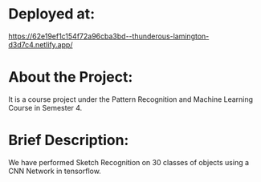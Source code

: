 # Deployed at:
https://62e19ef1c154f72a96cba3bd--thunderous-lamington-d3d7c4.netlify.app/

# About the Project:
It is a course project under the Pattern Recognition and Machine Learning Course in Semester 4.

# Brief Description:
We have performed Sketch Recognition on 30 classes of objects using a CNN Network in tensorflow.

